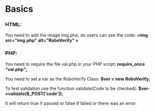 # Basics
<h3>HTML:</h3>
<p> You need to add the image img.php, do users can see the code: <b>&lt;img src="img.php" alt="RoboVerify" &gt;</b></p>

<h3> PHP:</h3>
<p> You need to require the file val.php in your PHP script: <b>require_once "val.php";</b></p>
<p>You need to set a var as the RoboVerify Class: <b>$ver = new RoboVerify;</b></p>
<p> To test validation use the function validate(Code to be checked): <b>$ver->validate($_POST['code']);</b></p>
<p>It will return true if passed or false if failed or there was an error.</b></p>
